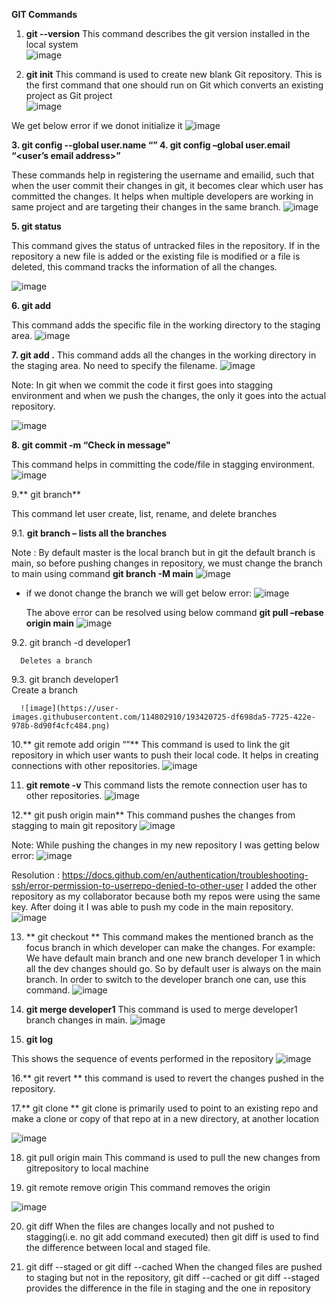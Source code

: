 
**GIT Commands**

1.	**git --version**
This command describes the git version installed in the local system  
![image](https://user-images.githubusercontent.com/114802910/193420846-b4284198-202a-4371-bfcb-1ee4cbc081ee.png)

2.	**git init**
This command is used to create new blank Git repository. This is the first command that one should run on Git which converts an existing project as Git project  
![image](https://user-images.githubusercontent.com/114802910/193420840-75dfe623-333e-4f35-8f21-6e07b662075f.png)


We get below error if we donot initialize it 
![image](https://user-images.githubusercontent.com/114802910/193420834-9d868143-1018-4ee3-af0a-889cf50a8122.png)

 
**3.	git config --global user.name “<name of user>”
**4.	git config –global user.email “<user’s email address>”****

These commands help in registering the username and emailid, such that when the user commit their changes in git, it becomes clear which user has committed the changes. It helps when multiple developers are working in same project and are targeting their changes in the same branch.
![image](https://user-images.githubusercontent.com/114802910/193420829-6500632e-62f1-4eec-a873-fec97d2e3f52.png)

 

**5.	git status**

This command gives the status of untracked files in the repository. If in the repository a new file is added or the existing file is modified or a file is deleted, this command tracks the information of all the changes.
 
![image](https://user-images.githubusercontent.com/114802910/193420823-e14db6f5-ff8d-4bc3-925f-41320ae7ca5d.png)


**6.	git add <file name>**

This command adds the specific file in the working directory to the staging area.
![image](https://user-images.githubusercontent.com/114802910/193420815-9f58d210-7e3c-49c8-859a-fb5aaff482a4.png)

 

**7.	git add .**
This command adds all the changes in the working directory in the staging area. No need to specify the filename. 
![image](https://user-images.githubusercontent.com/114802910/193420804-97e2e428-03e5-4c1f-96a3-f20eab6dceec.png)

Note:  In git when we commit the code it first goes into stagging environment and when we push the changes, the only it goes into the actual repository.

![image](https://user-images.githubusercontent.com/114802910/193420799-476e286a-7581-4c7f-90fe-4ae9705ad82f.png)



**8.	git commit  -m “Check in message"**

This command helps in committing the code/file in stagging environment.
 ![image](https://user-images.githubusercontent.com/114802910/193420781-96a56a28-99cf-4140-8cc6-600598535f12.png)


9.**	git branch**

This command let user create, list, rename, and delete branches

9.1. **git branch – lists all the branches**
 
Note : By default master is the local branch but in git the default branch is main, so before pushing changes in repository, we must change the branch to main using  command 	**git branch -M main**
   ![image](https://user-images.githubusercontent.com/114802910/193420769-1e714da8-d53f-4f45-925f-21b7b640ac30.png)

 - if we donot change the branch we will get below error:
    ![image](https://user-images.githubusercontent.com/114802910/193420737-23141a0d-2c9a-4ee2-83ba-ecbcdb0c4dbe.png)
                              

   The above error can be resolved using below command
   **git pull –rebase origin main**
   ![image](https://user-images.githubusercontent.com/114802910/193420732-8bd0adda-97a4-47a4-b94b-867ce2e8c708.png)

    
 9.2. git branch -d developer1 
 
      Deletes a branch
          
 9.3. git branch developer1  
      Create a branch
 
      ![image](https://user-images.githubusercontent.com/114802910/193420725-df698da5-7725-422e-978b-8d90f4cfc484.png)

 
                   
10.**	git remote add origin “<Git repository link>”**
This command is used to link the git repository in which user wants to push their local code. It helps in creating connections with other repositories.
 ![image](https://user-images.githubusercontent.com/114802910/193420429-a969c0fd-4a90-470c-a8a6-f48f23789353.png)


11.	**git remote -v**
This command lists the remote connection user has to other repositories.
![image](https://user-images.githubusercontent.com/114802910/193420305-f78c3c7c-d139-4f32-86fc-3c389c28fcc2.png)

 

12.**	git push origin main**
This command pushes the changes from stagging to main git repository
 ![image](https://user-images.githubusercontent.com/114802910/193420295-25ad1b06-4622-43b7-a044-7e5ae3af1fc7.png)

Note: While pushing the changes in my new repository I was getting below error:
![image](https://user-images.githubusercontent.com/114802910/193419904-aee5a888-85f3-46f1-852d-bc0d46646e69.png)
 
Resolution : https://docs.github.com/en/authentication/troubleshooting-ssh/error-permission-to-userrepo-denied-to-other-user
I added the other repository as my collaborator because both my repos were using the same key. After doing it I was able to push my code in the main repository.
![image](https://user-images.githubusercontent.com/114802910/193419896-ffc88be0-8696-4e61-8b86-e2f69440dc6e.png)

 

13.	** git checkout <branchname>**
 This command makes the mentioned branch as the focus branch in which developer can make the changes. For example: We have default main branch and one new branch developer 1 in which all the dev changes should go. So by default user is always on the main branch. In order to switch to the developer branch one can, use this command.
![image](https://user-images.githubusercontent.com/114802910/193419882-97eb29bf-8137-4770-b51b-972126eb9252.png)
 

14.	**git merge developer1**
This command is used to merge developer1 branch changes in main.
 ![image](https://user-images.githubusercontent.com/114802910/193419857-2a603e0d-1b38-4fc4-b23c-2391c2b945fd.png)


15.	**git log**

This shows the sequence of events performed in the repository
![image](https://user-images.githubusercontent.com/114802910/193419848-9a249c11-219f-4976-984d-4d6d19a906fe.png)

 
16.** git revert <commitid>**
this command is used to revert the changes pushed in the repository.


17.**	git clone <repository link>**
git clone is primarily used to point to an existing repo and make a clone or copy of that repo at in a new directory, at another location
 

![image](https://user-images.githubusercontent.com/114802910/193419646-0ea9ab87-895f-40fe-ab6f-ec5bccafa4a5.png)

18. git pull origin main
This command is used to pull the new changes from gitrepository to local machine

19. git remote remove origin
This command removes the origin

![image](https://user-images.githubusercontent.com/114802910/196788349-67272a1e-10be-4c39-acb2-2d150ddc2798.png)

20. git diff
When the files are changes locally and not pushed to stagging(i.e. no git add command executed) then git diff is used to find the difference between local and staged file.

21. git diff --staged or git diff --cached
When the changed files are pushed to staging but not in the repository, git diff --cached or git diff --staged provides the difference in the file in staging and the one in repository





